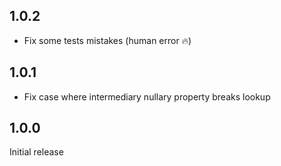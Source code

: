 ## 1.0.2

- Fix some tests mistakes (human error :fire:)

## 1.0.1

- Fix case where intermediary nullary property breaks lookup

## 1.0.0

Initial release
